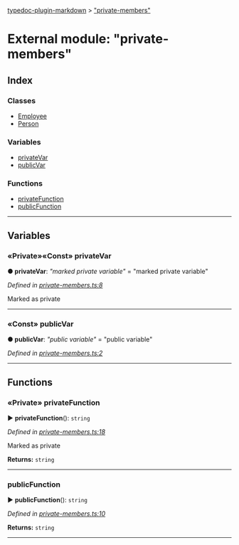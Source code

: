 [typedoc-plugin-markdown](../README.md) > ["private-members"](../modules/_private_members_.md)



# External module: "private-members"

## Index

### Classes

* [Employee](../classes/_private_members_.employee.md)
* [Person](../classes/_private_members_.person.md)


### Variables

* [privateVar](_private_members_.md#privatevar)
* [publicVar](_private_members_.md#publicvar)


### Functions

* [privateFunction](_private_members_.md#privatefunction)
* [publicFunction](_private_members_.md#publicfunction)



---
## Variables
<a id="privatevar"></a>

### «Private»«Const» privateVar

**●  privateVar**:  *"marked private variable"*  = "marked private variable"

*Defined in [private-members.ts:8](https://github.com/tgreyjs/typedoc-plugin-markdown/blob/bb94e89/tests/src/private-members.ts#L8)*



Marked as private




___

<a id="publicvar"></a>

### «Const» publicVar

**●  publicVar**:  *"public variable"*  = "public variable"

*Defined in [private-members.ts:2](https://github.com/tgreyjs/typedoc-plugin-markdown/blob/bb94e89/tests/src/private-members.ts#L2)*





___


## Functions
<a id="privatefunction"></a>

### «Private» privateFunction

► **privateFunction**(): `string`



*Defined in [private-members.ts:18](https://github.com/tgreyjs/typedoc-plugin-markdown/blob/bb94e89/tests/src/private-members.ts#L18)*



Marked as private




**Returns:** `string`





___

<a id="publicfunction"></a>

###  publicFunction

► **publicFunction**(): `string`



*Defined in [private-members.ts:10](https://github.com/tgreyjs/typedoc-plugin-markdown/blob/bb94e89/tests/src/private-members.ts#L10)*





**Returns:** `string`





___


